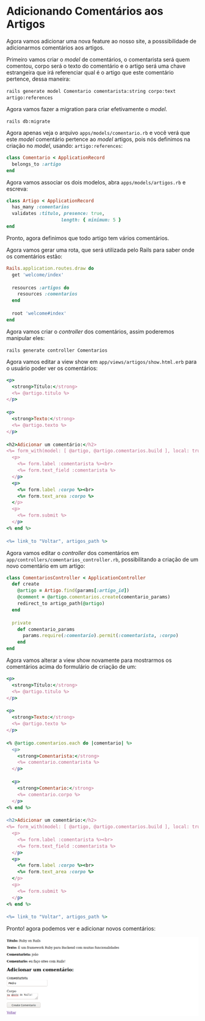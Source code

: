 # Adicionando Comentários aos Artigos

Agora vamos adicionar uma nova feature ao nosso site, a posssibilidade de adicionarmos comentários aos artigos.

Primeiro vamos criar o *model* de comentários, o comentarista será quem comentou, corpo será o texto do comentário e o artigo será uma chave estrangeira que irá referenciar qual é o artigo que este comentário pertence, dessa maneira:

``rails generate model Comentario comentarista:string corpo:text artigo:references``

Agora vamos fazer a migration para criar efetivamente o *model*.

``rails db:migrate``

Agora apenas veja o arquivo ``apps/models/comentario.rb`` e você verá que este *model* comentário pertence ao *model* artigos, pois nós definimos na criação no *model*, usando: ``artigo:references``:

```ruby
class Comentario < ApplicationRecord
  belongs_to :artigo
end
```

Agora vamos associar os dois modelos, abra ``apps/models/artigos.rb`` e escreva:

```ruby
class Artigo < ApplicationRecord
  has_many :comentarios
  validates :titulo, presence: true,
                    length: { minimum: 5 }
end
```

Pronto, agora definimos que todo artigo tem vários comentários.

Agora vamos gerar uma rota, que será utilizada pelo Rails para saber onde os comentários estão:

```ruby
Rails.application.routes.draw do
  get 'welcome/index'

  resources :artigos do
    resources :comentarios
  end

  root 'welcome#index'
end
```

Agora vamos criar o *controller* dos comentários, assim poderemos manipular eles:

``
rails generate controller Comentarios
``

Agora vamos editar a view show em ``app/views/artigos/show.html.erb`` para o usuário poder ver os comentários:

```ruby
<p>
  <strong>Título:</strong>
  <%= @artigo.titulo %>
</p>
 
<p>
  <strong>Texto:</strong>
  <%= @artigo.texto %>
</p>

<h2>Adicionar um comentário:</h2>
<%= form_with(model: [ @artigo, @artigo.comentarios.build ], local: true) do |form| %>
  <p>
    <%= form.label :comentarista %><br>
    <%= form.text_field :comentarista %>
  </p>
  <p>
    <%= form.label :corpo %><br>
    <%= form.text_area :corpo %>
  </p>
  <p>
    <%= form.submit %>
  </p>
<% end %>

<%= link_to "Voltar", artigos_path %>
```

Agora vamos editar o *controller* dos comentários em ``app/controllers/comentarios_controller.rb``, possibilitando a criação de um novo comentário em um artigo:

```ruby
class ComentariosController < ApplicationController
  def create
    @artigo = Artigo.find(params[:artigo_id])
    @comment = @artigo.comentarios.create(comentario_params)
    redirect_to artigo_path(@artigo)
  end
 
  private
    def comentario_params
      params.require(:comentario).permit(:comentarista, :corpo)
    end
end
```

Agora vamos alterar a view show novamente para mostrarmos os comentários acima do formulário de criação de um:

```ruby
<p>
  <strong>Título:</strong>
  <%= @artigo.titulo %>
</p>
 
<p>
  <strong>Texto:</strong>
  <%= @artigo.texto %>
</p>

<% @artigo.comentarios.each do |comentario| %>
  <p>
    <strong>Comentarista:</strong>
    <%= comentario.comentarista %>
  </p>
 
  <p>
    <strong>Comentario:</strong>
    <%= comentario.corpo %>
  </p>
<% end %>

<h2>Adicionar um comentário:</h2>
<%= form_with(model: [ @artigo, @artigo.comentarios.build ], local: true) do |form| %>
  <p>
    <%= form.label :comentarista %><br>
    <%= form.text_field :comentarista %>
  </p>
  <p>
    <%= form.label :corpo %><br>
    <%= form.text_area :corpo %>
  </p>
  <p>
    <%= form.submit %>
  </p>
<% end %>

<%= link_to "Voltar", artigos_path %>
```

Pronto! agora podemos ver e adicionar novos comentários:

![output 1](../../assets/adicionando-comentarios/output-1.png)
